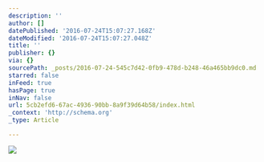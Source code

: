 ```yaml
---
description: ''
author: []
datePublished: '2016-07-24T15:07:27.168Z'
dateModified: '2016-07-24T15:07:27.048Z'
title: ''
publisher: {}
via: {}
sourcePath: _posts/2016-07-24-545c7d42-0fb9-478d-b248-46a465bb9dc0.md
starred: false
inFeed: true
hasPage: true
inNav: false
url: 5cb2efd6-67ac-4936-90bb-8a9f39d64b58/index.html
_context: 'http://schema.org'
_type: Article

---
```

![](https://the-grid-user-content.s3-us-west-2.amazonaws.com/23a64376-0927-4d11-aee8-1ca70696be3f.jpg)